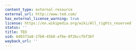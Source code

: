 ```yaml
---
content_type: external-resource
external_url: http://www.ted.com/
has_external_license_warning: true
license: https://en.wikipedia.org/wiki/All_rights_reserved
status: ''
title: TED
uid: 6d0373a8-27b0-45b0-af6e-0f2bccfbf3bf
wayback_url: ''
---
```


